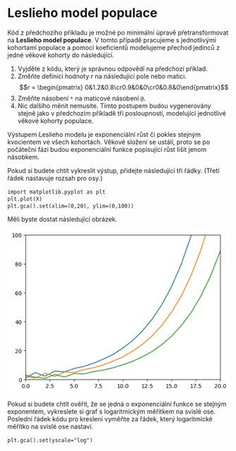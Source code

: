 # Leslieho model populace

Kód z předchozího příkladu je možné po minimální úpravě přetransformovat na **Leslieho model populace**. V tomto případě pracujeme s jednotlivými kohortami populace a pomocí koeficientů modelujeme přechod jedinců z jedné věkové kohorty do následující. 

1. Vyjděte z kódu, který je správnou odpovědí na předchozí příklad.
1. Změňte definici hodnoty $r$  na následující pole nebo matici. $$r = \begin{pmatrix} 0&1.2&0.8\cr0.9&0&0\cr0&0.8&0\end{pmatrix}$$
1. Změňte násobení `*` na maticové násobení `@`.
1. Nic dalšího měnit nemusíte. Tímto postupem budou vygenerovány stejně jako v předchozím příkladě tři posloupnosti, modelující jednotlivé věkové kohorty populace.

Výstupem Leslieho modelu je exponenciální růst  či pokles stejným kvocientem ve všech kohortách. Věkové složení se ustálí, proto se po počáteční fázi budou exponenciální funkce popisující růst lišit jenom násobkem.

Pokud si budete chtít vykreslit výstup,  přidejte následující tři řádky. (Třetí řádek nastavuje rozsah pro osy.)
```{python}
import matplotlib.pyplot as plt
plt.plot(X)
plt.gca().set(xlim=(0,20), ylim=(0,100))
```

Měli byste dostat následující obrázek.

<img alt="" class="img-responsive" src="https://github.com/robert-marik/moodle-python/blob/main/Leslieho_model.png?raw=true"/>

Pokud si budete chtít ověřit, že se jedná o exponenciální funkce se stejným exponentem, vykreslete si graf s logaritmickým měřítkem na svislé ose. Poslední řádek kódu pro kreslení vyměňte za řádek, který logaritmické měřítko na svislé ose nastaví.

```
plt.gca().set(yscale="log")
```
